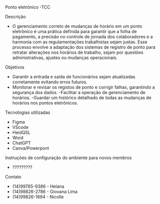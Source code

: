 Ponto eletrônico -TCC


Descrição
- O gerenciamento correto de mudanças de horário em um ponto eletrônico é uma prática definida para garantir que a folha de pagamento, a precisão no controle de jornada dos colaboradores e a harmonia com as regulamentações trabalhistas sejam justas. Esse processo envolve a adaptação dos sistemas de registro de ponto para retratar alterações nos horários de trabalho, sejam por questões administrativas, ajustes ou mudanças operacionais.

Objetivos
- Garantir a entrada e saída de funcionários sejam atualizadas corretamente evitando erros futuros.
- Monitorar e revisar os registos de ponto e corrigir falhas, garantindo a segurança dos dados.
-Facilitar a operação de gerenciamento de horários.
-Guardar um histórico detalhado de todas as mudanças de horários nos pontos eletrônicos.

Tecnologias utilizadas
- Figma
- VScode
- HeidQSL
- Word
- ChatGPT
- Canva/Powerpont


Instruções de configuração do ambiente para novos membros
- ?????????


Contato
- (14)99765-9386 - Helana
- (14)98826-2786 - Giovana Lima
- (14)99826-1694 - Nicolle
